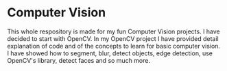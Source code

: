 # Computer Vision 

This whole respository is made for my fun Computer Vision projects. I have decided to start with OpenCV. In my OpenCV project I have provided detail explanation of code and of the concepts to learn for basic computer vision. I have showed how to segment, blur, detect objects, edge detection, use OpenCV's library, detect faces and so much more. 
